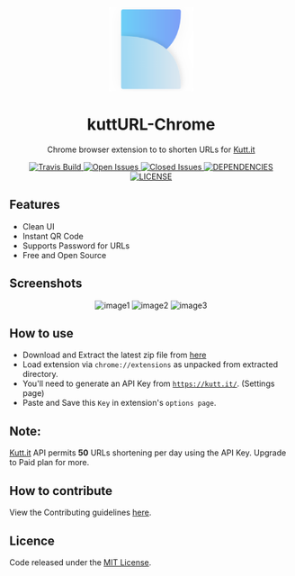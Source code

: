 <div align="center"><img width="150" src="src/assets/logo.png" /></div>
<h1 align="center">kuttURL-Chrome</h1>
<p align="center">Chrome browser extension to to shorten URLs for <a href="https://kutt.it">Kutt.it</a></p>

<div align="center">
  <a href="https://travis-ci.org/abhijithvijayan/kuttUrl-Chrome-extension">
    <img src="https://travis-ci.org/abhijithvijayan/kuttUrl-Chrome-extension.svg?branch=master" alt="Travis Build" />
  </a>
  <a href="https://github.com/abhijithvijayan/kuttUrl-Chrome-extension/issues?q=is%3Aopen+is%3Aissue">
    <img src="https://img.shields.io/github/issues-raw/abhijithvijayan/kuttUrl-Chrome-extension.svg?colorB=blue" alt="Open Issues" />
  </a>
  <a href="https://github.com/abhijithvijayan/kuttUrl-Chrome-extension/issues?q=is%3Aissue+is%3Aclosed">
    <img src="https://img.shields.io/github/issues-closed-raw/abhijithvijayan/kuttUrl-Chrome-extension.svg?colorB=red" alt="Closed Issues" />
  </a>
  <a href="https://david-dm.org/abhijithvijayan/kuttUrl-Chrome-extension">
    <img src="https://img.shields.io/david/abhijithvijayan/kuttUrl-Chrome-extension.svg?colorB=orange" alt="DEPENDENCIES" />
  </a>
  <a href="https://github.com/abhijithvijayan/kuttUrl-Chrome-extension">
    <img src="https://img.shields.io/github/license/abhijithvijayan/kuttUrl-Chrome-extension.svg" alt="LICENSE" />
  </a>
</div>

## Features
- Clean UI
- Instant QR Code
- Supports Password for URLs
- Free and Open Source

## Screenshots

<div align="center">
  <img width="250" src="https://i.imgur.com/x7tGr7J.gif" alt="image1" />
  <img width="300" src="https://i.imgur.com/Ckyefhz.png" alt="image2" />
  <img width="250" src="https://i.imgur.com/Ha3YvZB.gif" alt="image3" />
</div>

## How to use
- Download and Extract the latest zip file from [here](https://github.com/abhijithvijayan/kuttUrl-Chrome-extension/releases/latest)
- Load extension via `chrome://extensions` as unpacked from extracted directory.
- You'll need to generate an API Key from <a href="https://kutt.it">`https://kutt.it/`</a>. (Settings page)
- Paste and Save this `Key` in extension's `options page`.

## Note:
<a href="https://kutt.it">Kutt.it</a> API permits **50** URLs shortening per day using the API Key. Upgrade to Paid plan for more.

## How to contribute
View the Contributing guidelines [here](CONTRIBUTING.md).

## Licence
Code released under the [MIT License](LICENSE).
